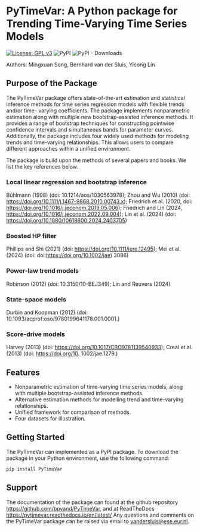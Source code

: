 # PyTimeVar: A Python package for Trending Time-Varying Time Series Models
<!-- badges: start -->
[![License: GPL v3](https://img.shields.io/badge/License-GPLv3-blue.svg)](https://www.gnu.org/licenses/gpl-3.0)
![PyPI](https://img.shields.io/pypi/v/PyTimeVar?label=pypi%20package)
![PyPI - Downloads](https://img.shields.io/pypi/dm/:PyTimeVar)
<!-- badges: end -->
Authors: Mingxuan Song, Bernhard van der Sluis, Yicong Lin

## Purpose of the Package

The PyTimeVar package offers state-of-the-art estimation and statistical inference methods for time series regression models with flexible trends and/or time-
varying coefficients. The package implements nonparametric estimation along with multiple new bootstrap-assisted inference methods.
It provides a range of bootstrap techniques for constructing pointwise confidence intervals and simultaneous bands for parameter curves. 
Additionally, the package includes four widely used methods for modeling trends and time-varying relationships. 
This allows users to compare different approaches within a unified environment.

The package is build upon the methods of several papers and books. We list the key references below.
### Local linear regression and bootstrap inference
Bühlmann (1998) (doi: 10.1214/aos/1030563978); Zhou and Wu (2010) (doi: https://doi.org/10.1111/j.1467-9868.2010.00743.x); Friedrich et al. (2020, doi: https://doi.org/10.1016/j.jeconom.2019.05.006); Friedrich
and Lin (2024, https://doi.org/10.1016/j.jeconom.2022.09.004); Lin et al. (2024) (doi: https://doi.org/10.1080/10618600.2024.2403705)

### Boosted HP filter
Phillips and Shi (2021) (doi: https://doi.org/10.1111/iere.12495);  Mei et al. (2024) (doi: doi:https://doi.org/10.1002/jae)
3086)

### Power-law trend models
Robinson (2012) (doi: 10.3150/10-BEJ349); Lin and Reuvers (2024)

### State-space models
Durbin and Koopman (2012) (doi: 10.1093/acprof:oso/9780199641178.001.0001.)

### Score-drive models 
Harvey (2013) (doi: 
https://doi.org/10.1017/CBO9781139540933); Creal et al. (2013) (doi: https://doi.org/10.
1002/jae.1279.)

## Features

- Nonparametric estimation of time-varying time series models, along with multiple bootstrap-assisted inference methods
- Alternative estimation methods for modelling trend and time-varying relationships.
- Unified framework for comparison of methods.
- Four datasets for illustration.

## Getting Started

The PyTimeVar can implemented as a PyPI package. To download the package in your Python environment, use the following command:
```python 
pip install PyTimeVar
```

## Support
The documentation of the package can found at the github repository https://github.com/bpvand/PyTimeVar, and at ReadTheDocs https://pytimevar.readthedocs.io/en/latest/
Any questions and comments on the PyTimeVar package can be raised via email to vandersluis@ese.eur.nl.
